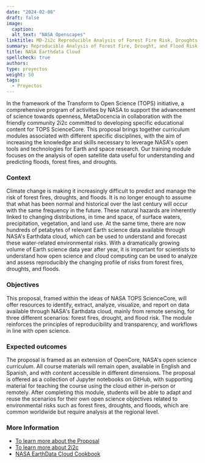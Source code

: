 ```yaml
---
date: "2024-02-08"
draft: false
image:
  caption: 
  alt_text: "NASA Openscapes"
linktitle: MD-2i2c Reproducible Analysis of Forest Fire Risk, Droughts, and Floods with NASA Earthdata Cloud
summary: Reproducible Analysis of Forest Fire, Drought, and Flood Risk with NASA Earthdata Cloud. 
title: NASA Earthdata Cloud
spellcheck: true
authors: 
type: proyectos
weight: 50
tags:
  - Proyectos
---
```


In the framework of the Transform to Open Science (TOPS) initiative, a comprehensive program of activities by NASA to support the advancement of science towards openness, MetaDocencia in collaboration with the friendly community 2i2c committed to developing specific educational content for TOPS ScienceCore. This proposal brings together curriculum modules associated with different specific disciplines, with the aim of increasing the knowledge and skills necessary to leverage NASA's open tools and technologies for Earth and space research. Our training module focuses on the analysis of open satellite data useful for understanding and predicting floods, forest fires, and droughts.

### Context

Climate change is making it increasingly difficult to predict and manage the risk of forest fires, droughts, and floods. It is no longer enough to assume that what has been normal and historical over the last century will occur with the same frequency in the future. These natural hazards are inherently linked to changing distributions, in time and space, of surface waters, precipitation, vegetation, and land use. At the same time, there are now hundreds of petabytes of relevant Earth science data available through NASA's Earthdata cloud, which can be used to understand and forecast these water-related environmental risks. With a dramatically growing volume of Earth science data year after year, it is important for scientists to understand how open science and cloud computing can be used to analyze and assess reproducibly the changing profile of risks from forest fires, droughts, and floods.

### Objectives

This proposal, framed within the ideas of NASA TOPS ScienceCore, will offer resources to identify, extract, analyze, visualize, and report on data available through NASA's Earthdata cloud, mainly from remote sensing, for three different scenarios: forest fires, drought, and flood risk. The module reinforces the principles of reproducibility and transparency, and workflows in line with open science.

### Expected outcomes

The proposal is framed as an extension of OpenCore, NASA's open science curriculum. All course materials will remain open, available in English and Spanish, and with content accessible in different dimensions. The proposal is offered as a collection of Jupyter notebooks on GitHub, with supporting material for teaching the course using the cloud either in-person or remotely. After completing this module, students will be able to adapt and reuse the scenarios for their own open science objectives related to environmental risks such as forest fires, droughts, and floods, which are common worldwide but require analysis at the regional level.

### More Information
* [To learn more about the Proposal](https://zenodo.org/records/8212073 "Proposal")
* [To learn more about 2i2c](https://2i2c.org/ "2i2c website")
* [NASA EarthData Cloud Cookbook](https://nasa-openscapes.github.io/earthdata-cloud-cookbook/ "NASA EarthData Cloud Cookbook")





